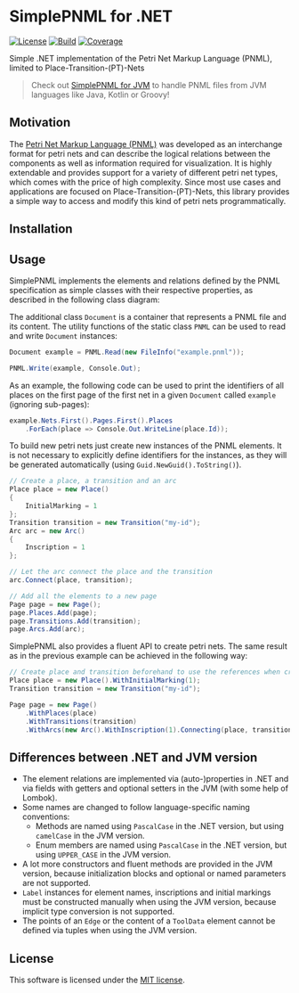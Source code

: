 # SimplePNML for .NET
[![License](https://img.shields.io/badge/License-MIT-yellow.svg)](https://github.com/lukoerfer/simple-pnml-dotnet/blob/master/LICENSE)
[![Build](https://github.com/lukoerfer/simple-pnml-dotnet/workflows/test/badge.svg)](https://github.com/lukoerfer/simple-pnml-dotnet/actions)
[![Coverage](https://img.shields.io/coveralls/github/lukoerfer/simple-pnml-dotnet)](https://coveralls.io/github/lukoerfer/simple-pnml-dotnet?branch=master)

Simple .NET implementation of the Petri Net Markup Language (PNML), limited to Place-Transition-(PT)-Nets

> Check out [SimplePNML for JVM](https://github.com/lukoerfer/simple-pnml-jvm) to handle PNML files from JVM languages like Java, Kotlin or Groovy!

## Motivation
The [Petri Net Markup Language (PNML)](http://www.pnml.org/) was developed as an interchange format for petri nets and can describe the logical relations between the components as well as information required for visualization. It is highly extendable and provides support for a variety of different petri net types, which comes with the price of high complexity. Since most use cases and applications are focused on Place-Transition-(PT)-Nets, this library provides a simple way to access and modify this kind of petri nets programmatically.

## Installation


## Usage
SimplePNML implements the elements and relations defined by the PNML specification as simple classes with their respective properties, as described in the following class diagram:


The additional class `Document` is a container that represents a PNML file and its content. The utility functions of the static class `PNML` can be used to read and write `Document` instances:

``` csharp
Document example = PNML.Read(new FileInfo("example.pnml"));

PNML.Write(example, Console.Out);
```

As an example, the following code can be used to print the identifiers of all places on the first page of the first net in a given `Document` called `example` (ignoring sub-pages):

``` csharp
example.Nets.First().Pages.First().Places
    .ForEach(place => Console.Out.WriteLine(place.Id));
```

To build new petri nets just create new instances of the PNML elements. It is not necessary to explicitly define identifiers for the instances, as they will be generated automatically (using `Guid.NewGuid().ToString()`).

``` csharp
// Create a place, a transition and an arc
Place place = new Place() 
{
    InitialMarking = 1
};
Transition transition = new Transition("my-id");
Arc arc = new Arc()
{
    Inscription = 1
};

// Let the arc connect the place and the transition
arc.Connect(place, transition);

// Add all the elements to a new page
Page page = new Page();
page.Places.Add(page);
page.Transitions.Add(transition);
page.Arcs.Add(arc);
```

SimplePNML also provides a fluent API to create petri nets. The same result as in the previous example can be achieved in the following way:

``` csharp
// Create place and transition beforehand to use the references when creating the arc
Place place = new Place().WithInitialMarking(1);
Transition transition = new Transition("my-id");

Page page = new Page()
    .WithPlaces(place)
    .WithTransitions(transition)
    .WithArcs(new Arc().WithInscription(1).Connecting(place, transition));
```

## Differences between .NET and JVM version

* The element relations are implemented via (auto-)properties in .NET and via fields with getters and optional setters in the JVM (with some help of Lombok).
* Some names are changed to follow language-specific naming conventions:
  * Methods are named using `PascalCase` in the .NET version, but using `camelCase` in the JVM version.
  * Enum members are named using `PascalCase` in the .NET version, but using `UPPER_CASE` in the JVM version.
* A lot more constructors and fluent methods are provided in the JVM version, because initialization blocks and optional or named parameters are not supported.
* `Label` instances for element names, inscriptions and initial markings must be constructed manually when using the JVM version, because implicit type conversion is not supported.
* The points of an `Edge` or the content of a `ToolData` element cannot be defined via tuples when using the JVM version.

## License
This software is licensed under the [MIT license](https://github.com/lukoerfer/simple-pnml-dotnet/blob/master/LICENSE).
